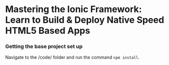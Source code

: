 Mastering the Ionic Framework: Learn to Build & Deploy Native Speed HTML5 Based Apps
=======

### Getting the base project set up
Navigate to the /code/ folder and run the command `npm install`. 

